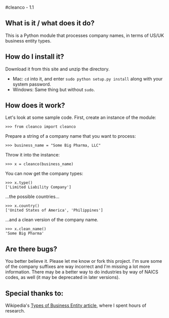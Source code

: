 #cleanco - 1.1

## What is it / what does it do?
This is a Python module that processes company names, in terms of US/UK business entity types.

## How do I install it?
Download it from this site and unzip the directory.

* Mac: `cd` into it, and enter `sudo python setup.py install` along with your system password.
* Windows: Same thing but without `sudo`.

## How does it work?
Let's look at some sample code.  First, create an instance of the module:

    >>> from cleanco import cleanco

Prepare a string of a company name that you want to process:

    >>> business_name = "Some Big Pharma, LLC"

Throw it into the instance:

    >>> x = cleanco(business_name)

You can now get the company types:

    >>> x.type()
    ['Limited Liability Company']

...the possible countries...

    >>> x.country()
    ['United States of America', 'Philippines']

...and a clean version of the company name.

    >>> x.clean_name()
    'Some Big Pharma'

## Are there bugs?
You better believe it.  Please let me know or fork this project.  I'm sure some of the company suffixes are way incorrect and I'm missing a lot more information.  There may be a better way to do industries by way of NAICS codes, as well (it may be deprecated in later versions).

## Special thanks to:
Wikipedia's [Types of Business Entity article](http://en.wikipedia.org/wiki/Types_of_business_entity), where I spent hours of research.
